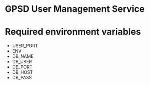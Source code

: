 # GPSD User Management Service

# Required environment variables
*	USER_PORT
*	ENV
*	DB_NAME
*	DB_USER
*	DB_PORT
*	DB_HOST
*	DB_PASS
